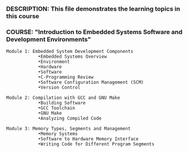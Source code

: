 ### DESCRIPTION: This file demonstrates the learning topics in this course

### COURSE: "Introduction to Embedded Systems Software and Development Environments"

	Module 1: Embedded System Development Components
				•Embedded Systems Overview
				•Environment
				•Hardware
				•Software
				•C-Programming Review
				•Software Configuration Management (SCM)
				•Version Control
				
	Module 2: Compilation with GCC and GNU Make
				•Building Software
				•GCC Toolchain
				•GNU Make
				•Analyzing Compiled Code
				
	Module 3: Memory Types, Segments and Management
				•Memory Systems
				•Software to Hardware Memory Interface
				•Writing Code for Different Program Segments
